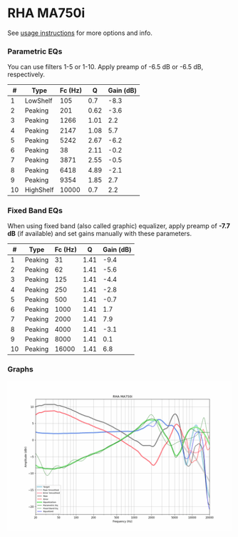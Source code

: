 # RHA MA750i
See [usage instructions](https://github.com/jaakkopasanen/AutoEq#usage) for more options and info.

### Parametric EQs
You can use filters 1-5 or 1-10. Apply preamp of -6.5 dB or -6.5 dB, respectively.

|   # | Type      |   Fc (Hz) |    Q |   Gain (dB) |
|-----|-----------|-----------|------|-------------|
|   1 | LowShelf  |       105 | 0.7  |        -8.3 |
|   2 | Peaking   |       201 | 0.62 |        -3.6 |
|   3 | Peaking   |      1266 | 1.01 |         2.2 |
|   4 | Peaking   |      2147 | 1.08 |         5.7 |
|   5 | Peaking   |      5242 | 2.67 |        -6.2 |
|   6 | Peaking   |        38 | 2.11 |        -0.2 |
|   7 | Peaking   |      3871 | 2.55 |        -0.5 |
|   8 | Peaking   |      6418 | 4.89 |        -2.1 |
|   9 | Peaking   |      9354 | 1.85 |         2.7 |
|  10 | HighShelf |     10000 | 0.7  |         2.2 |

### Fixed Band EQs
When using fixed band (also called graphic) equalizer, apply preamp of **-7.7 dB** (if available) and set gains manually with these parameters.

|   # | Type    |   Fc (Hz) |    Q |   Gain (dB) |
|-----|---------|-----------|------|-------------|
|   1 | Peaking |        31 | 1.41 |        -9.4 |
|   2 | Peaking |        62 | 1.41 |        -5.6 |
|   3 | Peaking |       125 | 1.41 |        -4.4 |
|   4 | Peaking |       250 | 1.41 |        -2.8 |
|   5 | Peaking |       500 | 1.41 |        -0.7 |
|   6 | Peaking |      1000 | 1.41 |         1.7 |
|   7 | Peaking |      2000 | 1.41 |         7.9 |
|   8 | Peaking |      4000 | 1.41 |        -3.1 |
|   9 | Peaking |      8000 | 1.41 |         0.1 |
|  10 | Peaking |     16000 | 1.41 |         6.8 |

### Graphs
![](./RHA%20MA750i.png)
